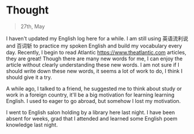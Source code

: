 
# Thought

> 27th, May

I haven't updated my English log here for a while. I am still using 英语流利说 and 百词斩 to practice my spoken English and build my vocabulary every day. Recently, I begin to read Atlantic https://www.theatlantic.com articles, they are great! Though there are many new words for me, I can enjoy the article without clearly understanding these new words. I am not sure if I should write down these new words, it seems a lot of work to do, I think I should give it a try.

A while ago, I talked to a friend, he suggested me to think about study or work in a foreign country, it'll be a big motivation for learning learning English. I used to eager to go abroad, but somehow I lost my motivation. 

I went to English salon holding by a library here last night. I have been absent for weeks, grad that I attended and learned some English poem knowledge last night.

